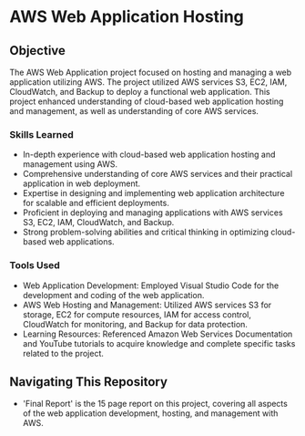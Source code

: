 # AWS Web Application Hosting

## Objective

The AWS Web Application project focused on hosting and managing a web application utilizing AWS. The project utilized AWS services S3, EC2, IAM, CloudWatch, and Backup to deploy a functional web application.
This project enhanced understanding of cloud-based web application hosting and management, as well as understanding of core AWS services.

### Skills Learned

- In-depth experience with cloud-based web application hosting and management using AWS.
- Comprehensive understanding of core AWS services and their practical application in web deployment.
- Expertise in designing and implementing web application architecture for scalable and efficient deployments.
- Proficient in deploying and managing applications with AWS services S3, EC2, IAM, CloudWatch, and Backup.
- Strong problem-solving abilities and critical thinking in optimizing cloud-based web applications.

### Tools Used

- Web Application Development: Employed Visual Studio Code for the development and coding of the web application.
- AWS Web Hosting and Management: Utilized AWS services S3 for storage, EC2 for compute resources, IAM for access control, CloudWatch for monitoring, and Backup for data protection.
- Learning Resources: Referenced Amazon Web Services Documentation and YouTube tutorials to acquire knowledge and complete specific tasks related to the project.

## Navigating This Repository

- 'Final Report' is the 15 page report on this project, covering all aspects of the web application development, hosting, and management with AWS. 
